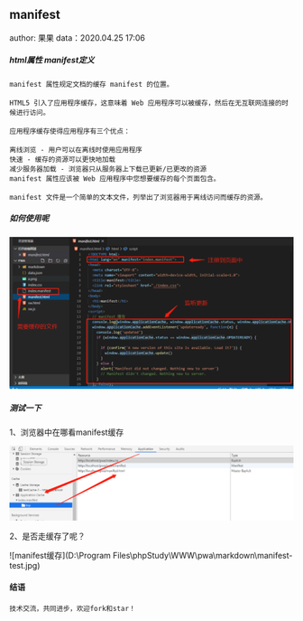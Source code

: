 ## manifest

author: 果果    data：2020.04.25 17:06

##### html属性 manifest定义

```
manifest 属性规定文档的缓存 manifest 的位置。

HTML5 引入了应用程序缓存，这意味着 Web 应用程序可以被缓存，然后在无互联网连接的时候进行访问。

应用程序缓存使得应用程序有三个优点：

离线浏览 - 用户可以在离线时使用应用程序
快速 - 缓存的资源可以更快地加载
减少服务器加载 - 浏览器只从服务器上下载已更新/已更改的资源
manifest 属性应该被 Web 应用程序中您想要缓存的每个页面包含。

manifest 文件是一个简单的文本文件，列举出了浏览器用于离线访问而缓存的资源。
```

##### 如何使用呢

![manifest](./\manifest.jpg)

##### 测试一下

1、浏览器中在哪看manifest缓存

![浏览器看缓存](.\浏览器manifest.jpg)

2、是否走缓存了呢？

![manifest缓存](D:\Program Files\phpStudy\WWW\pwa\markdown\manifest-test.jpg)

####  结语

 ```javascrip
技术交流，共同进步，欢迎fork和star！
 ```
